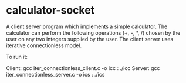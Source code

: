 # calculator-socket
A client server program which implements a simple calculator. The calculator can perform the following operations (+, -, *, /) chosen by the user on any two integers supplied by the user. The client server uses iterative connectionless model.

To run it:

Client: gcc iter_connectionless_client.c -o icc
      : ./icc
Server: gcc iter_connectionless_server.c -o ics
      : ./ics
